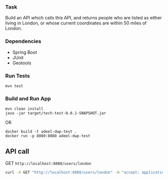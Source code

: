 ### Task
Build an API which calls this API, and returns people who are listed as either living in London, or whose current coordinates are within 50 miles of London.
### Dependencies
- Spring Boot
- JUnit
- Geotools

### Run Tests
```
mvn test
```
### Build and Run App
```
mvn clean install
java -jar target/tech-test-0.0.1-SNAPSHOT.jar
```
OR
```
docker build -t adeel-dwp-test .  
docker run -p 8080:8080 adeel-dwp-test
```


## API call

GET ```http://localhost:8080/users/london```
```bash
curl -X GET "http://localhost:8080/users/london" -H "accept: application/json"
```
